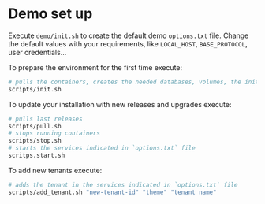 # Demo set up

Execute `demo/init.sh` to create the default demo `options.txt` file.
Change the default values with your requirements, like `LOCAL_HOST`, `BASE_PROTOCOL`, user credentials...

To prepare the environment for the first time execute:

```bash
# pulls the containers, creates the needed databases, volumes, the initial tenants...
scripts/init.sh
```

To update your installation with new releases and upgrades execute:

```bash
# pulls last releases
scripts/pull.sh
# stops running containers
scripts/stop.sh
# starts the services indicated in `options.txt` file
scritps.start.sh
```

To add new tenants execute:

```bash
# adds the tenant in the services indicated in `options.txt` file
scripts/add_tenant.sh "new-tenant-id" "theme" "tenant name"
```
